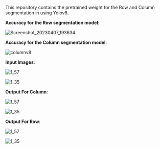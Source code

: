 This repository contains the pretrained weight for the Row and Column segmentation in using Yolov8.<br />

**Accuracy for the Row segmentation model**:<br />

![Screenshot_20230407_193634](https://user-images.githubusercontent.com/60688738/230622482-7318d95d-7940-4fed-8ece-906a68594f41.png) <br/>

**Accuracy for the Column segmentation model**: <br />

![columnv8](https://user-images.githubusercontent.com/60688738/230622879-3862a188-8aee-447a-98bf-c5f9f83b2198.png) <br />

**Input Images**: <br />


![1_57](https://user-images.githubusercontent.com/60688738/230626290-9e4c017a-ae82-428a-86df-07f4b70b2354.jpg) <br />

![1_35](https://user-images.githubusercontent.com/60688738/230626542-d4117ac4-c4e2-4f4d-b1b8-8060e0deca49.jpg) <br />

**Output For Column**: <br />

![1_57](https://user-images.githubusercontent.com/60688738/230626652-a27ab932-fc4b-4214-85c5-9c3a603b12c0.jpg) <br />

![1_35](https://user-images.githubusercontent.com/60688738/230626660-ada40840-5a4a-4d06-9e52-8c7f35a81f64.jpg) <br />

**Output For Row**: <br />

![1_57](https://user-images.githubusercontent.com/60688738/230626822-2921072f-a9be-47bb-94ad-abbf072dfcea.jpg) <br />

![1_35](https://user-images.githubusercontent.com/60688738/230626833-16667beb-4209-4acd-8e84-77c3fb3b477e.jpg) <br />
